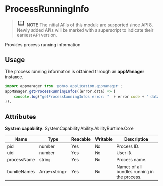 # ProcessRunningInfo

> ![icon-note.gif](public_sys-resources/icon-note.gif) **NOTE**
> The initial APIs of this module are supported since API 8. Newly added APIs will be marked with a superscript to indicate their earliest API version.


Provides process running information.


## Usage


The process running information is obtained through an **appManager** instance.


  
```js
import appManager from '@ohos.application.appManager';
appManager.getProcessRunningInfos((error,data) => { 
    console.log("getProcessRunningInfos error: "  + error.code + " data: " + JSON.stringify(data));
});
```


## Attributes

**System capability**: SystemCapability.Ability.AbilityRuntime.Core

  | Name| Type| Readable| Writable| Description| 
| -------- | -------- | -------- | -------- | -------- |
| pid | number | Yes| No| Process ID.| 
| uid | number | Yes| No| User ID.| 
| processName | string | Yes| No| Process name.| 
| bundleNames | Array&lt;string&gt; | Yes| No| Names of all bundles running in the process.| 
